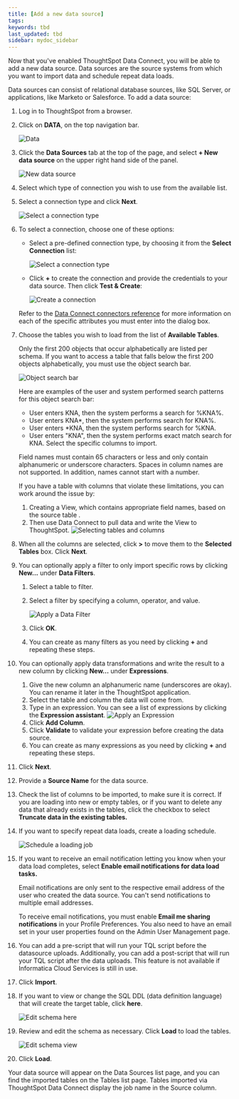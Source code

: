 ```yaml
---
title: [Add a new data source]
tags:
keywords: tbd
last_updated: tbd
sidebar: mydoc_sidebar
---
```

Now that you've enabled ThoughtSpot Data Connect, you will be able to add a new data source. Data sources are the source systems from which you want to import data and schedule repeat data loads.

Data sources can consist of relational database sources, like SQL Server, or applications, like Marketo or Salesforce. To add a data source:

1. Log in to ThoughtSpot from a browser.
2. Click on **DATA**, on the top navigation bar.

     ![](/pages/shared/conrefs/../../images/data_icon.png "Data")

3. Click the **Data Sources** tab at the top of the page, and select **+ New data source** on the upper right hand side of the panel.

     ![](/pages/images/data_sources_tab.png "New data source")

4. Select which type of connection you wish to use from the available list.
5. Select a connection type and click **Next**.

     ![](/pages/images/lightweight_etl_select_connection.png "Select a connection type")

6. To select a connection, choose one of these options:

    -   Select a pre-defined connection type, by choosing it from the **Select Connection** list:

         ![](/pages/images/lightweight_etl_select_existing_connection.png "Select a connection type")

    -   Click **+** to create the connection and provide the credentials to your data source. Then click **Test & Create**:

         ![](/pages/images/lightweight_etl_create_new_connection.png "Create a connection")

    Refer to the [Data Connect connectors reference](../reference/data_connect_connection_credentials.html#) for more information on each of the specific attributes you must enter into the dialog box.

7. Choose the tables you wish to load from the list of **Available Tables**.

    Only the first 200 objects that occur alphabetically are listed per schema. If you want to access a table that falls below the first 200 objects alphabetically, you must use the object search bar.

     ![](/pages/images/data_connect_object_search_bar.png "Object search bar")

    Here are examples of the user and system performed search patterns for this object search bar:

    -   User enters KNA, then the system performs a search for %KNA%.
    -   User enters KNA\*, then the system performs search for KNA%.
    -   User enters \*KNA, then the system performs search for %KNA.
    -   User enters "KNA", then the system performs exact match search for KNA.
    Select the specific columns to import.

   Field names must contain 65 characters or less and only contain alphanumeric or underscore characters. Spaces in column names are not supported. In addition, names cannot start with a number.

    If you have a table with columns that violate these limitations, you can work around the issue by:

    1. Creating a View, which contains appropriate field names, based on the source table .
    2. Then use Data Connect to pull data and write the View to ThoughtSpot.
     ![](/pages/images/lightweight_etl_select_columns.png "Selecting tables and columns")

8. When all the columns are selected, click **\>** to move them to the **Selected Tables** box. Click **Next**.
9. You can optionally apply a filter to only import specific rows by clicking **New...** under **Data Filters**.
    1. Select a table to filter.
    2. Select a filter by specifying a column, operator, and value.

         ![](/pages/images/lightweight_etl_filter.png "Apply a Data Filter")

    3. Click **OK**.
    4. You can create as many filters as you need by clicking **+** and repeating these steps.
10. You can optionally apply data transformations and write the result to a new column by clicking **New...** under **Expressions**.
    1. Give the new column an alphanumeric name \(underscores are okay).
      You can rename it later in the ThoughtSpot application.
    2. Select the table and column the data will come from.
    3. Type in an expression. You can see a list of expressions by clicking the **Expression assistant**.
        ![](/pages/images/lightweight_etl_expression.png "Apply an Expression")
    4. Click **Add Column**.
    5. Click **Validate** to validate your expression before creating the data source.
    6. You can create as many expressions as you need by clicking **+** and repeating these steps.
11. Click **Next**.
12. Provide a **Source Name** for the data source.
13. Check the list of columns to be imported, to make sure it is correct.
    If you are loading into new or empty tables, or if you want to delete any data that already exists in the tables, click the checkbox to select **Truncate data in the existing tables.**
14. If you want to specify repeat data loads, create a loading schedule.

     ![](/pages/images/lightweight_etl_schedule.png "Schedule a loading job")

15. If you want to receive an email notification letting you know when your data load completes, select **Enable email notifications for data load tasks.**

    Email notifications are only  sent to the respective email address of the user who created the data source. You can't send notifications to multiple email addresses.

    To receive email notifications, you must enable **Email me sharing notifications** in your Profile Preferences. You also need to have an email set in your user properties found on the Admin User Management page.

16. You can add a pre-script that will run your TQL script before the datasource uploads.
    Additionally, you can add a post-script that will run your TQL script after the data uploads. This feature is not available if Informatica Cloud Services is still in use.
17. Click **Import**.
18. If you want to view or change the SQL DDL \(data definition language) that will create the target table, click **here**.

     ![](/pages/images/data_connect_edit_schema.png "Edit schema here")

19. Review and edit the schema as necessary. Click **Load** to load the tables.

     ![](/pages/images/data_connect_edit_schema_view.png "Edit schema view")

20. Click **Load**.

Your data source will appear on the Data Sources list page, and you can find the imported tables on the Tables list page. Tables imported via ThoughtSpot Data Connect display the job name in the Source column.
